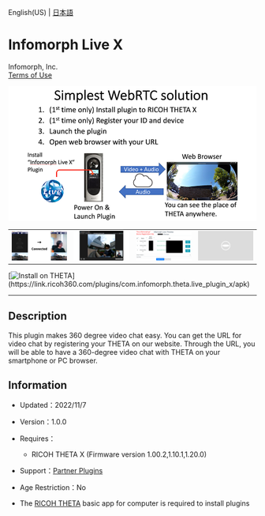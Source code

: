 English(US) | [日本語](README.ja.md)

# Infomorph Live X
Infomorph, Inc.  
[Terms of Use](https://sites.infomorph.jp/terms-of-use-infomorph-live)

<div align="center">
 <img src="1.png">

 <table>
  <tr>
   <td><img src="2.png"></td>
   <td><img src="3.png"></td>
   <td><img src="4.png"></td>
   <td><img src="../../resources/common/img/noimg.png"></td>
  </tr>
 </table>
</div>

[![Install on THETA](https://assets.ricoh360.com/image/upload/v1/front/theta/install-button.svg?)](https://link.ricoh360.com/plugins/com.infomorph.theta.live_plugin_x/apk)

***

## Description
This plugin makes 360 degree video chat easy. You can get the URL for video chat by registering your THETA on our website. Through the URL, you will be able to have a 360-degree video chat with THETA on your smartphone or PC browser.

## Information
  * Updated：2022/11/7
  * Version：1.0.0
  * Requires：
    * RICOH THETA X (Firmware version 1.00.2,1.10.1,1.20.0)
  * Support：[Partner Plugins](https://sites.infomorph.jp/infomorph-live)
  * Age Restriction：No

* The [RICOH THETA](https://theta360.com/ja/about/application/pc.html#app-detail-01) basic app for computer is required to install plugins

